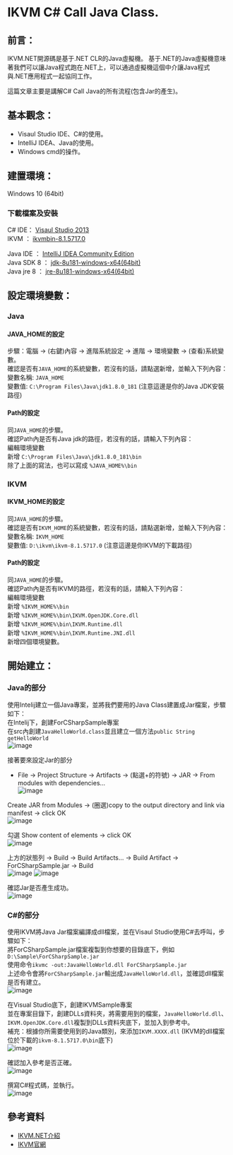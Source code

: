 # IKVM C# Call Java Class.

## 前言：
IKVM.NET開源碼是基于.NET CLR的Java虛擬機。
基于.NET的Java虛擬機意味著我們可以讓Java程式跑在.NET上，可以通過虛擬機這個中介讓Java程式與.NET應用程式一起協同工作。

這篇文章主要是講解C# Call Java的所有流程(包含Jar的產生)。

## 基本觀念：
- Visaul Studio IDE、C#的使用。
- IntelliJ IDEA、Java的使用。
- Windows cmd的操作。

## 建置環境：
Windows 10 (64bit)

### 下載檔案及安裝
C# IDE： [Visaul Studio 2013](https://docs.microsoft.com/zh-tw/visualstudio/productinfo/vs2013-sysrequirements-vs)<br>
IKVM  ： [ikvmbin-8.1.5717.0](http://weblog.ikvm.net/2015/08/26/IKVMNET81ReleaseCandidate0.aspx)<br>

Java IDE   ： [IntelliJ IDEA Community Edition](https://www.jetbrains.com/idea/download/#section=windows)<br>
Java SDK 8 ： [jdk-8u181-windows-x64(64bit)](http://www.oracle.com/technetwork/java/javase/downloads/jdk8-downloads-2133151.html)<br>
Java jre 8 ： [jre-8u181-windows-x64(64bit)](http://www.oracle.com/technetwork/java/javase/downloads/jre8-downloads-2133155.html)<br>

## 設定環境變數：
### Java
#### JAVA_HOME的設定
步驟：電腦 -> (右鍵)內容 -> 進階系統設定 -> 進階 -> 環境變數 -> (查看)系統變數。<br>
確認是否有```JAVA_HOME```的系統變數，若沒有的話，請點選新增，並輸入下列內容：<br>
變數名稱: ```JAVA_HOME```<br>
變數值: ```C:\Program Files\Java\jdk1.8.0_181``` (注意這邊是你的Java JDK安裝路徑)<br>

#### Path的設定
同```JAVA_HOME```的步驟。 <br>
確認Path內是否有Java jdk的路徑，若沒有的話，請輸入下列內容：<br>
編輯環境變數 <br>
新增 ```C:\Program Files\Java\jdk1.8.0_181\bin``` <br>
除了上面的寫法，也可以寫成 ```%JAVA_HOME%\bin``` <br>

### IKVM
#### IKVM_HOME的設定
同```JAVA_HOME```的步驟。 <br>
確認是否有```IKVM_HOME```的系統變數，若沒有的話，請點選新增，並輸入下列內容：<br>
變數名稱: ```IKVM_HOME```<br>
變數值: ```D:\ikvm\ikvm-8.1.5717.0``` (注意這邊是你IKVM的下載路徑)<br>

#### Path的設定
同```JAVA_HOME```的步驟。 <br>
確認Path內是否有IKVM的路徑，若沒有的話，請輸入下列內容：<br>
編輯環境變數 <br>
新增 ```%IKVM_HOME%\bin``` <br>
新增 ```%IKVM_HOME%\bin\IKVM.OpenJDK.Core.dll``` <br>
新增 ```%IKVM_HOME%\bin\IKVM.Runtime.dll``` <br>
新增 ```%IKVM_HOME%\bin\IKVM.Runtime.JNI.dll``` <br>
新增四個環境變數。

## 開始建立：
### Java的部分
使用Intelij建立一個Java專案，並將我們要用的Java Class建置成Jar檔案，步驟如下： <br>
在Intelij下，創建ForCSharpSample專案 <br>
在src內創建```JavaHelloWorld.class```並且建立一個方法```public String getHelloWorld``` <br>
![image](https://github.com/changemyminds/IKVM_CSharp_Call_Java/blob/master/picture/java0.PNG)

接著要來設定Jar的部分 <br>
- File -> Project Structure -> Artifacts -> (點選+的符號) -> JAR -> From modules with dependencies... <br>
![image](https://github.com/changemyminds/IKVM_CSharp_Call_Java/blob/master/picture/java1.PNG)

Create JAR from Modules -> (圈選)copy to the output directory and link via manifest -> click OK <br>
![image](https://github.com/changemyminds/IKVM_CSharp_Call_Java/blob/master/picture/java2.PNG)

勾選 Show content of elements -> click OK <br>
![image](https://github.com/changemyminds/IKVM_CSharp_Call_Java/blob/master/picture/java3.PNG)

上方的狀態列 -> Build -> Build Artifacts... -> Build Artifact -> ForCSharpSample.jar -> Build <br>
![image](https://github.com/changemyminds/IKVM_CSharp_Call_Java/blob/master/picture/java4.PNG)
![image](https://github.com/changemyminds/IKVM_CSharp_Call_Java/blob/master/picture/java5.PNG)

確認Jar是否產生成功。 <br>
![image](https://github.com/changemyminds/IKVM_CSharp_Call_Java/blob/master/picture/java6.PNG)	

### C#的部分
使用IKVM將Java Jar檔案編譯成dll檔案，並在Visaul Studio使用C#去呼叫，步驟如下： <br>
將ForCSharpSample.jar檔案複製到你想要的目錄底下，例如```D:\Sample\ForCSharpSample.jar``` <br>
使用命令```ikvmc -out:JavaHelloWorld.dll ForCSharpSample.jar``` <br>
上述命令會將```ForCSharpSample.jar```輸出成```JavaHelloWorld.dll```，並確認dll檔案是否有建立。 <br>
![image](https://github.com/changemyminds/IKVM_CSharp_Call_Java/blob/master/picture/ikvm0.PNG) <br>

在Visual Studio底下，創建IKVMSample專案 <br>
並在專案目錄下，創建DLLs資料夾，將需要用到的檔案，```JavaHelloWorld.dll```、```IKVM.OpenJDK.Core.dll```複製到DLLs資料夾底下，並加入到參考中。<br>
補充：根據你所需要使用到的Java類別，來添加```IKVM.XXXX.dll``` (IKVM的dll檔案位於下載的```ikvm-8.1.5717.0\bin```底下)<br>
![image](https://github.com/changemyminds/IKVM_CSharp_Call_Java/blob/master/picture/CSharp0.PNG) <br>

確認加入參考是否正確。<br>
![image](https://github.com/changemyminds/IKVM_CSharp_Call_Java/blob/master/picture/CSharp1.PNG) <br>

撰寫C#程式碼，並執行。<br>
![image](https://github.com/changemyminds/IKVM_CSharp_Call_Java/blob/master/picture/CSharp2.PNG) <br>

## 參考資料
- [IKVM.NET介紹](https://www.itsfun.com.tw/IKVM.NET/wiki-0737404-5694583)
- [IKVM官網](https://www.ikvm.net/)
























